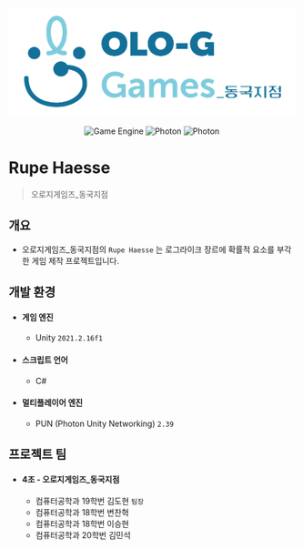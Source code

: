 <p align="center">
  <img src="./Logo.png" alt="Logo">
</p>

<p align="center">
    <img src="https://img.shields.io/badge/GAME%20ENGINE-Unity-000000?style=for-the-badge&logo=Unity&logoColor=white" alt="Game Engine">
    <img src="https://img.shields.io/badge/MULTIPLAYER%20ENGINE-Photon-004480?style=for-the-badge&logo=Unity&logoColor=white" alt="Photon">
    <img src="https://img.shields.io/badge/SCRIPT%20LANGUAGE-C%23-239120?style=for-the-badge&logo=Csharp&logoColor=white" alt="Photon">
</p>

# Rupe Haesse

> 오로지게임즈_동국지점

## 개요

- 오로지게임즈_동국지점의 `Rupe Haesse` 는 로그라이크 장르에 확률적 요소를 부각한 게임 제작 프로젝트입니다.

## 개발 환경

- #### 게임 엔진
  - Unity `2021.2.16f1`
- #### 스크립트 언어
  - C#
- #### 멀티플레이어 엔진
  - PUN (Photon Unity Networking) `2.39`

## 프로젝트 팀

- #### 4조 - 오로지게임즈_동국지점
  - 컴퓨터공학과 19학번 김도현 `팀장`
  - 컴퓨터공학과 18학번 변찬혁
  - 컴퓨터공학과 18학번 이승현
  - 컴퓨터공학과 20학번 김민석
